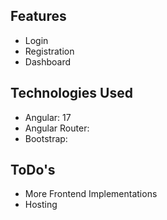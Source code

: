 ## Features

- Login
- Registration
- Dashboard

## Technologies Used

- Angular: 17
- Angular Router:
- Bootstrap:
## ToDo's
- More Frontend Implementations
- Hosting
